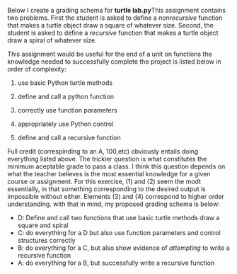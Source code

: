 Below I create a grading schema for **turtle lab.py**This assignment contains two problems. First the student is asked to define a *nonrecursive* function that makes a turtle object draw a square of whatever size.  Second,  the student is asked to define a *recursive* function that makes a turtle object draw a spiral of whatever size. 

This assignment would be useful for the end of a unit on functions the knowledge needed to successfully complete the project is listed below in order of complexity:

1. use basic Python turtle methods
2. define and call a python function 
3. correctly use function parameters
4. appropriately use Python control 

5. define and call a recursive function  
 
 Full credit (correspinding to an A, 100,etc) obviously entails doing everything listed above.  The trickier question is what constitutes the minimum aceptable grade to pass a class. I think this question depends on what the teacher believes is the most essential knowledge for a given course or assignment. For this exercise, (1) and (2) seem the modt essentially, in that something corresponding to the desired output is impossible without either.  Elements (3) and (4) correspond to higher order understanding.  with that in mind, my proposed grading schema is below:
 
 - D: Define and call two functions that use basic turtle methods draw a square and spiral
- C: do everything for a D but also use function parameters and control structures correctly
- B: do everything for a C, but also show evidence of *attempting* to write a recursive function
- A: do everything for a B, but successfully write a recursive function